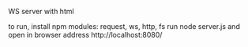 WS server with html

to run, install npm modules:
request, ws, http, fs
run node server.js
and open in browser address http://localhost:8080/
